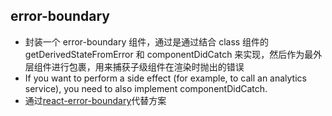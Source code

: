 ## error-boundary

- 封装一个 error-boundary 组件，通过是通过结合 class 组件的 getDerivedStateFromError 和 componentDidCatch 来实现，然后作为最外层组件进行包裹，用来捕获子级组件在渲染时抛出的错误
- If you want to perform a side effect (for example, to call an analytics service), you need to also implement componentDidCatch.
- 通过[react-error-boundary](https://github.com/bvaughn/react-error-boundary)代替方案
